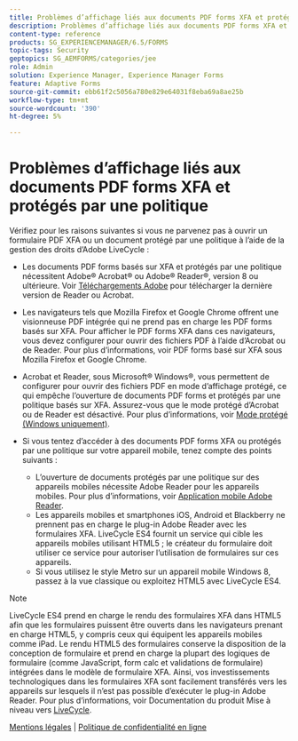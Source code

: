 ```yaml
---
title: Problèmes d’affichage liés aux documents PDF forms XFA et protégés par une politique
description: Problèmes d’affichage liés aux documents PDF forms XFA et protégés par une politique
content-type: reference
products: SG_EXPERIENCEMANAGER/6.5/FORMS
topic-tags: Security
geptopics: SG_AEMFORMS/categories/jee
role: Admin
solution: Experience Manager, Experience Manager Forms
feature: Adaptive Forms
source-git-commit: ebb61f2c5056a780e829e64031f8eba69a8ae25b
workflow-type: tm+mt
source-wordcount: '390'
ht-degree: 5%

---
```


# Problèmes d’affichage liés aux documents PDF forms XFA et protégés par une politique

Vérifiez pour les raisons suivantes si vous ne parvenez pas à ouvrir un formulaire PDF XFA ou un document protégé par une politique à l’aide de la gestion des droits d’Adobe LiveCycle :

* Les documents PDF forms basés sur XFA et protégés par une politique nécessitent Adobe® Acrobat® ou Adobe® Reader®, version 8 ou ultérieure. Voir [Téléchargements Adobe](https://www.adobe.com/downloads.html) pour télécharger la dernière version de Reader ou Acrobat.
* Les navigateurs tels que Mozilla Firefox et Google Chrome offrent une visionneuse PDF intégrée qui ne prend pas en charge les PDF forms basés sur XFA. Pour afficher le PDF forms XFA dans ces navigateurs, vous devez configurer pour ouvrir des fichiers PDF à l’aide d’Acrobat ou de Reader. Pour plus d’informations, voir PDF forms basé sur XFA sous Mozilla Firefox et Google Chrome.
* Acrobat et Reader, sous Microsoft® Windows®, vous permettent de configurer pour ouvrir des fichiers PDF en mode d’affichage protégé, ce qui empêche l’ouverture de documents PDF forms et protégés par une politique basés sur XFA. Assurez-vous que le mode protégé d’Acrobat ou de Reader est désactivé. Pour plus d’informations, voir [Mode protégé (Windows uniquement)](https://helpx.adobe.com/acrobat/kb/end-of-support-acrobat-x-reader-x.html).
* Si vous tentez d’accéder à des documents PDF forms XFA ou protégés par une politique sur votre appareil mobile, tenez compte des points suivants :

   * L’ouverture de documents protégés par une politique sur des appareils mobiles nécessite Adobe Reader pour les appareils mobiles. Pour plus d’informations, voir [Application mobile Adobe Reader](https://www.adobe.com/in/acrobat/mobile/acrobat-reader.html).
   * Les appareils mobiles et smartphones iOS, Android et Blackberry ne prennent pas en charge le plug-in Adobe Reader avec les formulaires XFA. LiveCycle ES4 fournit un service qui cible les appareils mobiles utilisant HTML5 ; le créateur du formulaire doit utiliser ce service pour autoriser l’utilisation de formulaires sur ces appareils.
   * Si vous utilisez le style Metro sur un appareil mobile Windows 8, passez à la vue classique ou exploitez HTML5 avec LiveCycle ES4.

>[!NOTE]
>
>LiveCycle ES4 prend en charge le rendu des formulaires XFA dans HTML5 afin que les formulaires puissent être ouverts dans les navigateurs prenant en charge HTML5, y compris ceux qui équipent les appareils mobiles comme iPad. Le rendu HTML5 des formulaires conserve la disposition de la conception de formulaire et prend en charge la plupart des logiques de formulaire (comme JavaScript, form calc et validations de formulaire) intégrées dans le modèle de formulaire XFA. Ainsi, vos investissements technologiques dans les formulaires XFA sont facilement transférés vers les appareils sur lesquels il n’est pas possible d’exécuter le plug-in Adobe Reader.
>Pour plus d’informations, voir Documentation du produit Mise à niveau vers [LiveCycle](https://business.adobe.com/products/experience-manager/forms/aem-forms.html).

[Mentions légales](https://chl-author-preview.corp.adobe.com/content/help/en/legal/legal-notices.html)    |    [Politique de confidentialité en ligne](https://www.adobe.com/fr/privacy.html)